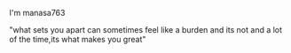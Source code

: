 I'm manasa763

<!---
manasa763/manasa763 is a ✨ special ✨ repository because its `README.md` (this file) appears on your GitHub profile.
You can click the Preview link to take a look at your changes.
--->
"what sets you apart can sometimes feel like a burden 
and its not and a lot of the time,its what makes you great"
